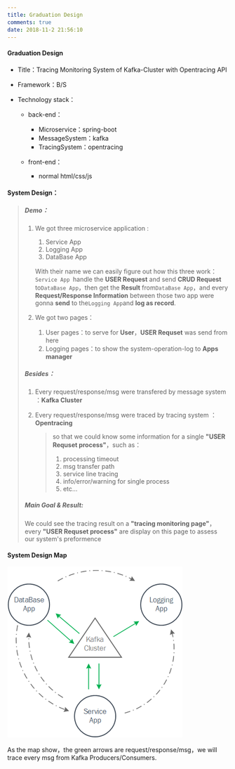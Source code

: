 ```yaml
---
title: Graduation Design
comments: true
date: 2018-11-2 21:56:10
---
```


#### Graduation Design

- Title：Tracing Monitoring System of Kafka-Cluster with Opentracing API
- Framework：B/S
- Technology stack：

  - back-end：

    - Microservice：spring-boot
    - MessageSystem：kafka
    - TracingSystem：opentracing

  - front-end：

    - normal html/css/js

#### System Design：

> ##### Demo：
>
> 1. We got three microservice application :
>
>    1. Service App
>    2. Logging App
>    3. DataBase App
>
>    With their name we can easily figure out how this three work：`Service App `handle the **USER Request** and send **CRUD Request** to`DataBase App`，then get the **Result** from`DataBase App`，and every **Request/Response Information** between those two app were gonna **send** to the`Logging App`and **log as record**.
>
> 2. We got two pages：
>
>    1. User pages：to serve for **User**，**USER Requset** was send from here
>    2. Logging pages：to show the system-operation-log to **Apps manager**
>
> ##### Besides：
>
> 1. Every request/response/msg were transfered by message system ：**Kafka Cluster**
>
> 2. Every request/response/msg were traced by tracing system ：**Opentracing**
>
>    > so that we could know some information for a single **"USER Requset process"**，such as：
>    >
>    > 1. processing timeout
>    > 2. msg transfer path
>    > 3. service line tracing
>    > 4. info/error/warning for single process
>    > 5. etc...
>
> ##### Main Goal & Result:
>
> We could see the tracing result on a **"tracing monitoring page"**，every **"USER Requset process"** are display on this page to assess our system's preformence

#### System Design Map

![map](../../img/20181102231633.png)

As the map show，the green arrows are request/response/msg，we will trace every msg from Kafka Producers/Consumers.
